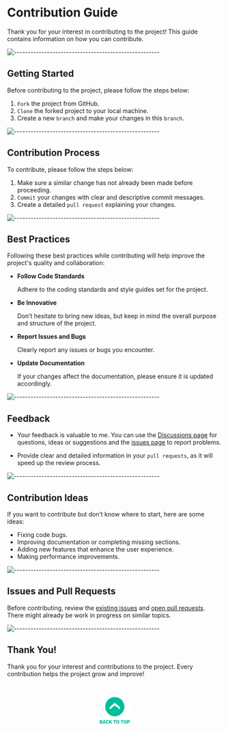 # Contribution Guide

Thank you for your interest in contributing to the project! This guide contains information on how you can contribute.


![-----------------------------------------------------](../../Readme%20Resources/Çizgi.png)

## Getting Started

Before contributing to the project, please follow the steps below:

1. `Fork` the project from GitHub.
2. `Clone` the forked project to your local machine.
3. Create a new `branch` and make your changes in this `branch`.


![-----------------------------------------------------](../../Readme%20Resources/Çizgi.png)

## Contribution Process

To contribute, please follow the steps below:

1. Make sure a similar change has not already been made before proceeding.
2. `Commit` your changes with clear and descriptive commit messages.
3. Create a detailed `pull request` explaining your changes.


![-----------------------------------------------------](../../Readme%20Resources/Çizgi.png)

## Best Practices

Following these best practices while contributing will help improve the project's quality and collaboration:

- **Follow Code Standards**

  Adhere to the coding standards and style guides set for the project.

- **Be Innovative**

  Don’t hesitate to bring new ideas, but keep in mind the overall purpose and structure of the project.

- **Report Issues and Bugs**

  Clearly report any issues or bugs you encounter.

- **Update Documentation**

  If your changes affect the documentation, please ensure it is updated accordingly.


![-----------------------------------------------------](../../Readme%20Resources/Çizgi.png)

## Feedback

- Your feedback is valuable to me. You can use the
  [Discussions page](https://github.com/mustafatoktas/A.UI_Login/discussions) for questions, ideas or suggestions and the
  [issues page](https://github.com/mustafatoktas/A.UI_Login/issues) to report problems.

- Provide clear and detailed information in your `pull requests`, as it will speed up the review process.


![-----------------------------------------------------](../../Readme%20Resources/Çizgi.png)

## Contribution Ideas

If you want to contribute but don’t know where to start, here are some ideas:
- Fixing code bugs.
- Improving documentation or completing missing sections.
- Adding new features that enhance the user experience.
- Making performance improvements.


![-----------------------------------------------------](../../Readme%20Resources/Çizgi.png)

## Issues and Pull Requests

Before contributing, review the [existing issues](https://github.com/mustafatoktas/A.UI_Login/issues) and
[open pull requests](https://github.com/mustafatoktas/A.UI_Login/pulls). There might already be work in progress on similar topics.


![-----------------------------------------------------](../../Readme%20Resources/Çizgi.png)

## Thank You!

Thank you for your interest and contributions to the project. Every contribution helps the project grow and improve!

<br>

<p align="center">
  <a href="#contribution-guide"> <img src="../../Readme Resources/Back to Top.png" alt="Back to Top" height="64"/> </a>
</p>